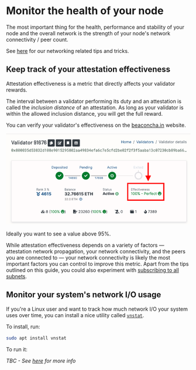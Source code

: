 # Monitor the health of your node

The most important thing for the health, performance and stability of your node and the overall network is the strength of your node's network connectivity / peer count.

See [here](./networking.md) for our networking related tips and tricks.

## Keep track of your attestation effectiveness

Attestation effectiveness is a metric that directly affects your validator rewards.

The interval between a validator performing its duty and an attestation is called the *inclusion distance* of an attestation.
As long as your validator is within the allowed inclusion distance, you will get the full reward.

You can verify your validator's effectiveness on the [beaconcha.in](https://beaconcha.in/) website.

![](./img/health.png)

Ideally you want to see a value above 95%.

While attestation effectiveness depends on a variety of factors — attestation network propagation, your network connectivity, and the peers you are connected to — your network connectivity is likely the most important factors you can control to improve this metric.
Apart from the tips outlined on this guide, you could also experiment with [subscribing to all subnets](./profits.md#subscribe-to-all-subnets).

## Monitor your system's network I/O usage

If you're a Linux user and want to track how much network I/O your system uses over time, you can install a nice utility called [`vnstat`](https://humdi.net/vnstat/).

To install, run:

```sh
sudo apt install vnstat
```

To run it:

*TBC - See [here](https://docs.rocketpool.net/guides/node/performance#beaconcha-in-website-using-the-beacon-chain-as-a-metric-source) for more info*

